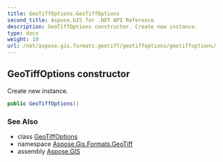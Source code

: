 ```yaml
---
title: GeoTiffOptions.GeoTiffOptions
second_title: Aspose.GIS for .NET API Reference
description: GeoTiffOptions constructor. Create new instance.
type: docs
weight: 10
url: /net/aspose.gis.formats.geotiff/geotiffoptions/geotiffoptions/
---
```

## GeoTiffOptions constructor

Create new instance.

```csharp
public GeoTiffOptions()
```

### See Also

* class [GeoTiffOptions](../)
* namespace [Aspose.Gis.Formats.GeoTiff](../../geotiffoptions/)
* assembly [Aspose.GIS](../../../)


